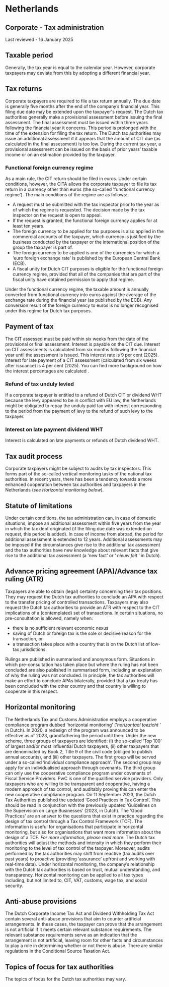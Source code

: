 # Netherlands
## Corporate - Tax administration
Last reviewed - 16 January 2025
## Taxable period
Generally, the tax year is equal to the calendar year. However, corporate taxpayers may deviate from this by adopting a different financial year.
## Tax returns
Corporate taxpayers are required to file a tax return annually. The due date is generally five months after the end of the company’s financial year. This filing due date may be extended upon the taxpayer's request.
The Dutch tax authorities generally make a provisional assessment before issuing the final assessment. The final assessment must be issued within three years following the financial year it concerns. This period is prolonged with the time of the extension for filing the tax return. The Dutch tax authorities may issue an additional assessment if it appears that the amount of CIT due (as calculated in the final assessment) is too low.
During the current tax year, a provisional assessment can be issued on the basis of prior years’ taxable income or on an estimation provided by the taxpayer.
### Functional foreign currency regime
As a main rule, the CIT return should be filed in euros. Under certain conditions, however, the CITA allows the corporate taxpayer to file its tax return in a currency other than euros (the so-called 'functional currency regime'). The main conditions of the regime are as follows:
  * A request must be submitted with the tax inspector prior to the year as of which the regime is requested. The decision made by the tax inspector on the request is open to appeal.
  * If the request is granted, the functional foreign currency applies for at least ten years.
  * The foreign currency to be applied for tax purposes is also applied in the commercial accounts of the taxpayer, which currency is justified by the business conducted by the taxpayer or the international position of the group the taxpayer is part of.
  * The foreign currency to be applied is one of the currencies for which a ‘euro foreign exchange rate’ is published by the European Central Bank (ECB).
  * A fiscal unity for Dutch CIT purposes is eligible for the functional foreign currency regime, provided that all of the companies that are part of the fiscal unity have obtained permission to apply that regime.


Under the functional currency regime, the taxable amount is annually converted from functional currency into euros against the average of the exchange rate during the financial year (as published by the ECB). Any conversion result of the foreign currency to euros is no longer recognised under this regime for Dutch tax purposes.
## Payment of tax
The CIT assessed must be paid within six weeks from the date of the provisional or final assessment. Interest is payable on the CIT due. Interest on CIT assessments is calculated from six months following the financial year until the assessment is issued. This interest rate is 9 per cent (2025). Interest for late payment of a CIT assessment (calculated from six weeks after issuance) is 4 per cent (2025). You can find more background on how the interest percentages are calculated .
### Refund of tax unduly levied
If a corporate taxpayer is entitled to a refund of Dutch CIT or dividend WHT because the levy appeared to be in conflict with EU law, the Netherlands might be obligated to repay the unduly paid tax with interest corresponding to the period from the payment of levy to the refund of such levy to the taxpayer.
### Interest on late payment dividend WHT
Interest is calculated on late payments or refunds of Dutch dividend WHT.
## Tax audit process
Corporate taxpayers might be subject to audits by tax inspectors. This forms part of the so-called vertical monitoring tasks of the national tax authorities. In recent years, there has been a tendency towards a more enhanced cooperation between tax authorities and taxpayers in the Netherlands (_see Horizontal monitoring below_).
## Statute of limitations
Under certain conditions, the tax administration can, in case of domestic situations, impose an additional assessment within five years from the year in which the tax debt originated (if the filing due date was extended on request, this period is added). In case of income from abroad, the period for additional assessment is extended to 12 years.
Additional assessments may be imposed if the circumstances give rise to the additional tax assessment and the tax authorities have new knowledge about relevant facts that give rise to the additional tax assessment (a ‘new fact’ or ‘ _nieuw feit_ ’ in Dutch).
## Advance pricing agreement (APA)/Advance tax ruling (ATR)
Taxpayers are able to obtain (legal) certainty concerning their tax positions. They may request the Dutch tax authorities to conclude an APA with respect to the transfer pricing of controlled transactions. Taxpayers may also request the Dutch tax authorities to provide an ATR with respect to the CIT implications of a (contemplated) set of transactions.
In certain situations, no pre-consultation is allowed, namely when:
  * there is no sufficient relevant economic nexus
  * saving of Dutch or foreign tax is the sole or decisive reason for the transaction, or
  * a transaction takes place with a country that is on the Dutch list of low-tax jurisdictions.


Rulings are published in summarised and anonymous form. Situations in which pre-consultation has taken place but where the ruling has not been concluded are also published in summarised form, including an explanation of why the ruling was not concluded.
In principle, the tax authorities will make an effort to conclude APAs bilaterally, provided that a tax treaty has been concluded with the other country and that country is willing to cooperate in this respect.
## Horizontal monitoring
The Netherlands Tax and Customs Administration employs a cooperative compliance program dubbed ‘horizontal monitoring’ ('_horizontaal toezicht_ ' in Dutch). In 2020, a redesign of the program was announced to be effective as of 2023, grandfathering the period until then.
Under the new scheme, three groups of taxpayers are identified: (i) the so-called ‘Top 100’ of largest and/or most influential Dutch taxpayers, (ii) other taxpayers that are denominated by Book 2, Title 9 of the civil code (obliged to publish annual accounts), and (iii) other taxpayers. The first group will be served under a so-called ‘individual compliance approach’. The second group may apply for an individualised approach through covenants. The third group can only use the cooperative compliance program under covenants of Fiscal Service Providers. PwC is one of the qualified service providers. Only taxpayers who are willing to be transparent and cooperative, having a modern approach of tax control, and auditably proving this can enter the new cooperative compliance program.
On 11 September 2023, the Dutch Tax Authorities published the updated ‘Good Practices in Tax Control’. This should be read in conjunction with the previously updated ‘Guidelines on the Supervision on Large Businesses’ (2023, in Dutch). The 'Good Practices' are an answer to the questions that exist in practice regarding the design of tax control through a Tax Control Framework (TCF). The information is useful for organisations that participate in horizontal monitoring, but also for organisations that want more information about the design of a TCF. _For more information, please read more_.
The Dutch tax authorities will adjust the methods and intensity in which they perform their monitoring to the level of tax control of the taxpayer. Moreover, audits performed by the tax authorities may shift from reactive (tax audits over past years) to proactive (providing ‘assurance’ upfront and working with real-time data). Under horizontal monitoring, the company’s relationship with the Dutch tax authorities is based on trust, mutual understanding, and transparency. Horizontal monitoring can be applied to all tax types including, but not limited to, CIT, VAT, customs, wage tax, and social security.
## Anti-abuse provisions
The Dutch Corporate Income Tax Act and Dividend Withholding Tax Act contain several anti-abuse provisions that aim to counter artificial arrangements. In these cases, the taxpayer can prove that the arrangement is not artificial if it meets certain relevant substance requirements. The relevant substance requirements serve as an indication that the arrangement is not artificial, leaving room for other facts and circumstances to play a role in determining whether or not there is abuse. There are similar regulations in the Conditional Source Taxation Act.
## Topics of focus for tax authorities
The topics of focus for the Dutch tax authorities may vary.
